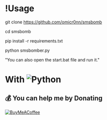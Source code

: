 # !Usage

git clone https://github.com/omicr0nn/smsbomb

cd smsbomb

pip install -r requirements.txt

python smsbomber.py

"You can also open the start.bat file and run it."

# With ![Python](https://img.shields.io/badge/python-3670A0?style=for-the-badge&logo=python&logoColor=ffdd54)

  ## 💰 You can help me by Donating
  [![BuyMeACoffee](https://img.shields.io/badge/Buy%20Me%20a%20Coffee-ffdd00?style=for-the-badge&logo=buy-me-a-coffee&logoColor=black)](https://www.buymeacoffee.com/omicr0n) 

